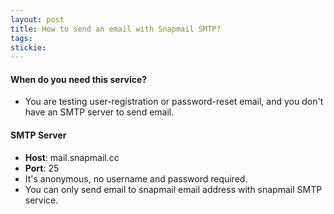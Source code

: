 ```yaml
---
layout: post
title: How to send an email with Snapmail SMTP?
tags: 
stickie: 
---
```


<div id="release-notes">
    <section>
      <h4>When do you need this service?</h4>
      <ul>
        <li>
          <div>You are testing user-registration or password-reset email, and you don't have an SMTP
            server to send email.
          </div>
        </li>
      </ul>
    </section>
    <section>
      <h4>SMTP Server</h4>
      <ul>
        <li>
          <div><b>Host</b>: mail.snapmail.cc</div>
        </li>
        <li>
          <div><b>Port</b>: 25</div>
        </li>
        <li>
          <div>It's anonymous, no username and password required.</div>
        </li>
        <li>
          <div>You can only send email to snapmail email address with snapmail SMTP service.</div>
        </li>
      </ul>
    </section>

  </div>
